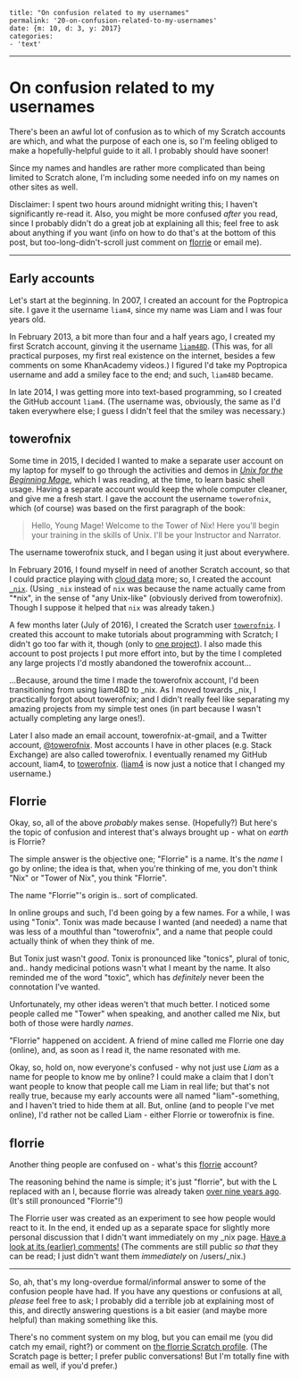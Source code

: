 
    title: "On confusion related to my usernames"
    permalink: '20-on-confusion-related-to-my-usernames'
    date: {m: 10, d: 3, y: 2017}
    categories:
    - 'text'

---

# On confusion related to my usernames

There's been an awful lot of confusion as to which of my Scratch accounts are which, and what the purpose of each one is, so I'm feeling obliged to make a hopefully-helpful guide to it all. I probably should have sooner!

Since my names and handles are rather more complicated than being limited to Scratch alone, I'm including some needed info on my names on other sites as well.

Disclaimer: I spent two hours around midnight writing this; I haven't significantly re-read it. Also, you might be more confused *after* you read, since I probably didn't do a great job at explaining all this; feel free to ask about anything if you want (info on how to do that's at the bottom of this post, but too-long-didn't-scroll just comment on [fIorrie][scratch-florrie] or email me).

---

## Early accounts

Let's start at the beginning. In 2007, I created an account for the Poptropica site. I gave it the username `liam4`, since my name was Liam and I was four years old.

In February 2013, a bit more than four and a half years ago, I created my first Scratch account, ginving it the username [`liam48D`][scratch-liam48D]. (This was, for all practical purposes, my first real existence on the internet, besides a few comments on some KhanAcademy videos.) I figured I'd take my Poptropica username and add a smiley face to the end; and such, `liam48D` became.

In late 2014, I was getting more into text-based programming, so I created the GitHub account `liam4`. (The username was, obviously, the same as I'd taken everywhere else; I guess I didn't feel that the smiley was necessary.)

## towerofnix

Some time in 2015, I decided I wanted to make a separate user account on my laptop for myself to go through the activities and demos in [*Unix for the Beginning Mage*][ufbm], which I was reading, at the time, to learn basic shell usage. Having a separate account would keep the whole computer cleaner, and give me a fresh start. I gave the account the username `towerofnix`, which (of course) was based on the first paragraph of the book:

> Hello, Young Mage! Welcome to the Tower of Nix! Here you'll begin your training in the skills of Unix. I'll be your Instructor and Narrator.

The username towerofnix stuck, and I began using it just about everywhere.

In February 2016, I found myself in need of another Scratch account, so that I could practice playing with [cloud data][cloud-data] more; so, I created the account [`_nix`][scratch-nix]. (Using `_nix` instead of `nix` was because the name actually came from "\*nix", in the sense of "any Unix-like" (obviously derived from towerofnix). Though I suppose it helped that `nix` was already taken.)

A few months later (July of 2016), I created the Scratch user [`towerofnix`][scratch-towerofnix]. I created this account to make tutorials about programming with Scratch; I didn't go too far with it, though (only to [one project](https://scratch.mit.edu/projects/116852216/)). I also made this account to post projects I put more effort into, but by the time I completed any large projects I'd mostly abandoned the towerofnix account...

...Because, around the time I made the towerofnix account, I'd been transitioning from using liam48D to \_nix. As I moved towards \_nix, I practically forgot about towerofnix; and I didn't really feel like separating my amazing projects from my simple test ones (in part because I wasn't actually completing any large ones!).

Later I also made an email account, towerofnix-at-gmail, and a Twitter account, [@towerofnix][twitter]. Most accounts I have in other places (e.g. Stack Exchange) are also called towerofnix. I eventually renamed my GitHub account, liam4, to [towerofnix][github-towerofnix]. ([liam4][github-liam4] is now just a notice that I changed my username.)

## Florrie

Okay, so, all of the above *probably* makes sense. (Hopefully?) But here's the topic of confusion and interest that's always brought up - what on *earth* is Florrie?

The simple answer is the objective one; "Florrie" is a name. It's the *name* I go by online; the idea is that, when you're thinking of me, you don't think "Nix" or "Tower of Nix", you think "Florrie".

The name "Florrie"'s origin is.. sort of complicated.

In online groups and such, I'd been going by a few names. For a while, I was using "Tonix". Tonix was made because I wanted (and needed) a name that was less of a mouthful than "towerofnix", and a name that people could actually think of when they think of me.

But Tonix just wasn't *good*. Tonix is pronounced like "tonics", plural of tonic, and.. handy medicinal potions wasn't what I meant by the name. It also reminded me of the word "toxic", which has *definitely* never been the connotation I've wanted.

Unfortunately, my other ideas weren't that much better. I noticed some people called me "Tower" when speaking, and another called me Nix, but both of those were hardly *names*.

"Florrie" happened on accident. A friend of mine called me Florrie one day (online), and, as soon as I read it, the name resonated with me.

Okay, so, hold on, now everyone's confused - why not just use *Liam* as a name for people to know me by online? I could make a claim that I don't want people to know that people call me Liam in real life; but that's not really true, because my early accounts were all named "liam"-something, and I haven't tried to hide them at all. But, online (and to people I've met online), I'd rather not be called Liam - either Florrie or towerofnix is fine.

## fIorrie

Another thing people are confused on - what's this [fIorrie][scratch-florrie] account?

The reasoning behind the name is simple; it's just "florrie", but with the L replaced with an I, because florrie was already taken [over nine years ago](https://scratch.mit.edu/users/florrie/). (It's still pronounced "Florrie"!)

The Florrie user was created as an experiment to see how people would react to it. In the end, it ended up as a separate space for slightly more personal discussion that I didn't want immediately on my \_nix page. [Have a look at its (earlier) comments!](https://scratch.mit.edu/users/fIorrie/#comments) (The comments are still public *so that* they can be read; I just didn't want them *immediately* on /users/\_nix.)

---

So, ah, that's my long-overdue formal/informal answer to some of the confusion people have had. If you have any questions or confusions at all, *please* feel free to ask; I probably did a terrible job at explaining most of this, and directly answering questions is a bit easier (and maybe more helpful) than making something like this.

There's no comment system on my blog, but you can email me (you did catch my email, right?) or comment on [the fIorrie Scratch profile][scratch-florrie]. (The Scratch page is better; I prefer public conversations! But I'm totally fine with email as well, if you'd prefer.)

  [scratch-liam48D]: https://scratch.mit.edu/users/liam48D/
  [scratch-nix]: https://scratch.mit.edu/users/_nix/
  [scratch-towerofnix]: https://scratch.mit.edu/users/towerofnix/
  [scratch-florrie]: https://scratch.mit.edu/users/fIorrie/
  [github-towerofnix]: https://github.com/towerofnix/
  [github-liam4]: https://github.com/liam4/
  [twitter]: https://twitter.com/towerofnix/
  [ufbm]: http://unixmages.com/
  [cloud-data]: https://wiki.scratch.mit.edu/wiki/Cloud_Data
